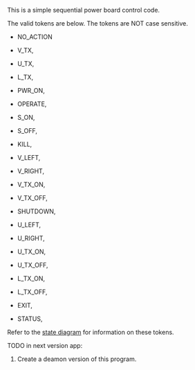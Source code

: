 This is a simple sequential power board control code. 

The valid tokens are below. The tokens are NOT case sensitive.
  * NO_ACTION

  * V_TX,
  * U_TX,
  * L_TX,
  * PWR_ON,
  * OPERATE,
  * S_ON,
  * S_OFF,
  * KILL,

  * V_LEFT,
  * V_RIGHT,
  * V_TX_ON,
  * V_TX_OFF,
  * SHUTDOWN,

  * U_LEFT,
  * U_RIGHT,
  * U_TX_ON,
  * U_TX_OFF,

  * L_TX_ON,
  * L_TX_OFF,
  
  * EXIT,
  * STATUS,


Refer to the [state diagram](https://github.com/oresat/oresat-ground-station/blob/master/eb-ground-station/power_board/Stationd.pdf) for information on these tokens.

TODO in next version app:
1. Create a deamon version of this program.
